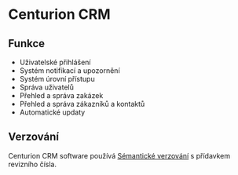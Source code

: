 # Centurion CRM

## Funkce
* Uživatelské přihlášení
* Systém notifikací a upozornění
* Systém úrovní přístupu
* Správa uživatelů
* Přehled a správa zakázek
* Přehled a správa zákazníků a kontaktů
* Automatické updaty

## Verzování

Centurion CRM software používá [Sémantické verzování](https://semver.org/) s přídavkem revizního čísla.
